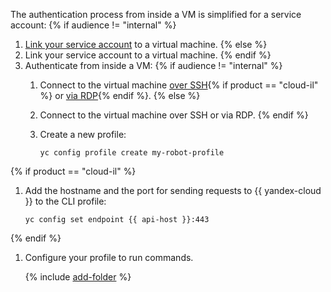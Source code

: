 The authentication process from inside a VM is simplified for a service account:
{% if audience != "internal" %}
1. [Link your service account](../../compute/operations/vm-connect/auth-inside-vm.md#link-sa-with-instance) to a virtual machine.
{% else %}
1. Link your service account to a virtual machine.
{% endif %}
1. Authenticate from inside a VM:
   {% if audience != "internal" %}
   1. Connect to the virtual machine [over SSH](../../compute/operations/vm-connect/ssh.md){% if product == "cloud-il" %} or [via RDP](../../compute/operations/vm-connect/rdp.md){% endif %}.
   {% else %}
   1. Connect to the virtual machine over SSH or via RDP.
   {% endif %}

   1. Create a new profile:

      ```
      yc config profile create my-robot-profile
      ```

{% if product == "cloud-il" %}
1. Add the hostname and the port for sending requests to {{ yandex-cloud }} to the CLI profile:

   ```
   yc config set endpoint {{ api-host }}:443
   ```   
{% endif %}

1. Configure your profile to run commands.

    {% include [add-folder](../cli-add-folder.md) %}

